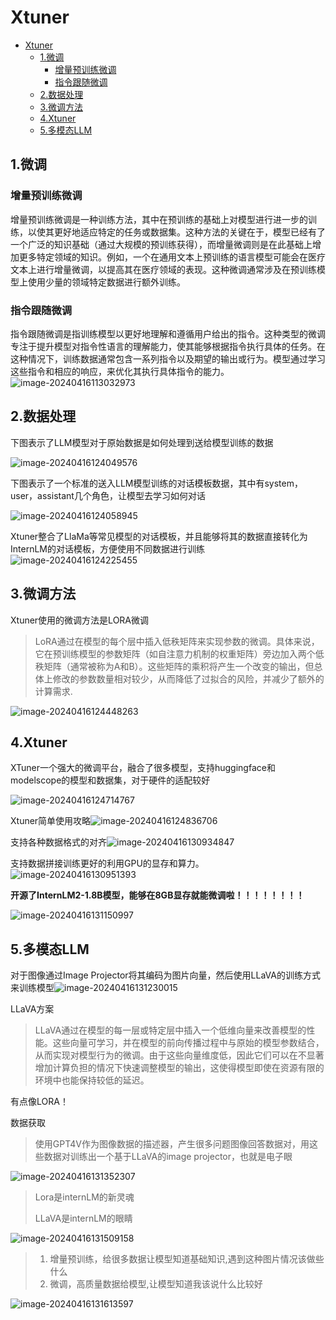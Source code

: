 # Xtuner
- [Xtuner](#xtuner)
  - [1.微调](#1微调)
    - [增量预训练微调](#增量预训练微调)
    - [指令跟随微调](#指令跟随微调)
  - [2.数据处理](#2数据处理)
  - [3.微调方法](#3微调方法)
  - [4.Xtuner](#4xtuner)
  - [5.多模态LLM](#5多模态llm)

## 1.微调

### 增量预训练微调

增量预训练微调是一种训练方法，其中在预训练的基础上对模型进行进一步的训练，以使其更好地适应特定的任务或数据集。这种方法的关键在于，模型已经有了一个广泛的知识基础（通过大规模的预训练获得），而增量微调则是在此基础上增加更多特定领域的知识。例如，一个在通用文本上预训练的语言模型可能会在医疗文本上进行增量微调，以提高其在医疗领域的表现。这种微调通常涉及在预训练模型上使用少量的领域特定数据进行额外训练。

### 指令跟随微调

指令跟随微调是指训练模型以更好地理解和遵循用户给出的指令。这种类型的微调专注于提升模型对指令性语言的理解能力，使其能够根据指令执行具体的任务。在这种情况下，训练数据通常包含一系列指令以及期望的输出或行为。模型通过学习这些指令和相应的响应，来优化其执行具体指令的能力。![image-20240416113032973](../Image/image-20240416113032973.png)

## 2.数据处理

下图表示了LLM模型对于原始数据是如何处理到送给模型训练的数据

![image-20240416124049576](../Image/image-20240416124049576.png)

下图表示了一个标准的送入LLM模型训练的对话模板数据，其中有system，user，assistant几个角色，让模型去学习如何对话

![image-20240416124058945](../Image/image-20240416124058945.png)

Xtuner整合了LlaMa等常见模型的对话模板，并且能够将其的数据直接转化为InternLM的对话模板，方便使用不同数据进行训练![image-20240416124225455](../Image/image-20240416124225455.png)

## 3.微调方法

Xtuner使用的微调方法是LORA微调

> LoRA通过在模型的每个层中插入低秩矩阵来实现参数的微调。具体来说，它在预训练模型的参数矩阵（如自注意力机制的权重矩阵）旁边加入两个低秩矩阵（通常被称为A和B）。这些矩阵的乘积将产生一个改变的输出，但总体上修改的参数数量相对较少，从而降低了过拟合的风险，并减少了额外的计算需求.
>

 ![image-20240416124448263](../Image/image-20240416124448263.png)

## 4.Xtuner

XTuner一个强大的微调平台，融合了很多模型，支持huggingface和modelscope的模型和数据集，对于硬件的适配较好

![image-20240416124714767](../Image/image-20240416124714767.png)

Xtuner简单使用攻略![image-20240416124836706](../Image/image-20240416124836706.png)

支持各种数据格式的对齐![image-20240416130934847](../Image/image-20240416130934847.png)

支持数据拼接训练更好的利用GPU的显存和算力。![image-20240416130951393](../Image/image-20240416130951393.png)

**开源了InternLM2-1.8B模型，能够在8GB显存就能微调啦！！！！！！！！**

![image-20240416131150997](../Image/image-20240416131150997.png)

## 5.多模态LLM

对于图像通过Image Projector将其编码为图片向量，然后使用LLaVA的训练方式来训练模型![image-20240416131230015](../Image/image-20240416131230015.png)

LLaVA方案

> LLaVA通过在模型的每一层或特定层中插入一个低维向量来改善模型的性能。这些向量可学习，并在模型的前向传播过程中与原始的模型参数结合，从而实现对模型行为的微调。由于这些向量维度低，因此它们可以在不显著增加计算负担的情况下快速调整模型的输出，这使得模型即使在资源有限的环境中也能保持较低的延迟。

有点像LORA！

数据获取

>使用GPT4V作为图像数据的描述器，产生很多问题图像回答数据对，用这些数据对训练出一个基于LLaVA的image projector，也就是电子眼

![image-20240416131352307](../Image/image-20240416131352307.png)

> Lora是internLM的新灵魂
>
> LLaVA是internLM的眼睛

![image-20240416131509158](../Image/image-20240416131509158.png)

>1. 增量预训练，给很多数据让模型知道基础知识,遇到这种图片情况该做些什么
>2. 微调，高质量数据给模型,让模型知道我该说什么比较好

![image-20240416131613597](../Image/image-20240416131613597.png)

